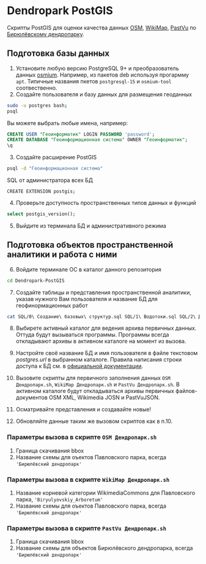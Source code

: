 # Dendropark PostGIS
Скрипты PostGIS для оценки качества данных [OSM](https://osm.org), [WikiMap](https://commons.wikimedia.org/wiki/Category:Biryulyovskiy_Arboretum), [PastVu](https://pastvu.com/ps?f=r!7395) по [Бирюлёвскому дендропарку](https://www.openstreetmap.org/relation/5851116).

## Подготовка базы данных
1. Установите любую версию PostgreSQL 9+ и преобразователь данных [osmium](https://github.com/joto/osmium). Например, из пакетов deb используя прогармму `apt`. Типичные названия пкетов `postgresql-15` и `osmium-tool` соотвественно.
2. Создайте пользователя и базу данных для размещения геоданных
```bash
sudo -u postgres bash;
psql
```
Вы можете выбрать любые имена, например:
```sql
CREATE USER "Геоинформатик" LOGIN PASSWORD 'password';
CREATE DATABASE "Геоинформационная система" OWNER "Геоинформатик";
\q
```

3. Создайте расширение PostGIS
```bash
psql -d "Геоинформационная система"
```
SQL от администратора всех БД
```
CREATE EXTENSION postgis;
```

4. Проверьте доступность пространственных типов данных и функций
```sql
select postgis_version();
```
5. Выйдите из терминала БД и административного режима

## Подготовка объектов пространственной аналитики и работа с ними

6. Войдите терминале ОС в каталог данного репозитория
```bash
cd Dendropark-PostGIS
```
7. Создайте таблицы и представления пространственной аналитики, указав нужного Вам пользователя и название БД для геофинормационных работ
```bash
cat SQL/0\ Создание\ базовых\ структур.sql SQL/1\ Водотоки.sql SQL/2\ Другие.sql | psql -d "Геоинформационная система" -U "Геоинформатик";
```
8. Выбирете активный каталог для ведения архива первичных данных. Оттуда будут вызываться программы. Программы всегда откладывают архивы в активном каталоге на момент из вызова.

9. Настройте своё название БД и имя пользователя в файле текстовом *postgres.url* в выбранном каталоге. Правила написания строки доступа к БД см. в [официальной документации](https://postgrespro.ru/docs/postgresql/15/libpq-connect#LIBPQ-CONNSTRING).

10. Вызовите скрипты для первичного заполнения данных `OSM Дендропарк.sh`, `WikiMap Дендропарк.sh` и `PastVu Дендропарк.sh`. В активном каталоге будут откладываться архивы первичных файлов-документов OSM XML, Wikimedia JOSN и PastVuJSON.

11. Осматривайте представления и создавайте новые!

12. Обновляйте данные таким же вызовом скриптов как в п.10.

### Параметры вызова в скрипте `OSM Дендропарк.sh`

1. Граница скачивания bbox
2. Название схемы для оъектов Павловского парка, всегда `'Бирюлёвский дендропарк'`

### Параметры вызова в скрипте `WikiMap Дендропарк.sh`

1. Название корневой категории WikimediaCommons для Павловского парка, `'Biryulyovskiy_Arboretum'`
2. Название схемы для оъектов Павловского парка, всегда `'Бирюлёвский дендропарк'`

### Параметры вызова в скрипте `PastVu Дендропарк.sh`

1. Граница скачивания bbox
2. Название схемы для объектов Бирюлёвского дендропарка, всегда `'Бирюлёвский дендропарк'`
